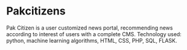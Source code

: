 # Pakcitizens
Pak Citizen is a user customized news portal, recommending news according to interest of users with a complete CMS. Technology used: python, machine learning algorithms, HTML, CSS, PHP, SQL, FLASK.
